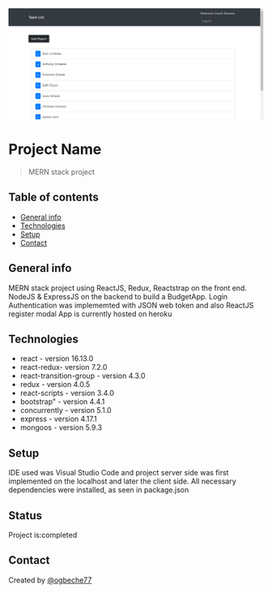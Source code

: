 <img src="img/img6.png" alt="screenshot">

# Project Name

> MERN stack project

## Table of contents

- [General info](#general-info)
- [Technologies](#technologies)
- [Setup](#setup)
- [Contact](#contact)

## General info

MERN stack project using ReactJS, Redux, Reactstrap on the front end. NodeJS & ExpressJS on the backend to build a BudgetApp. Login Authentication was implememted with JSON web token and also ReactJS register modal
App is currently hosted on heroku

## Technologies

- react - version 16.13.0
- react-redux- version 7.2.0
- react-transition-group - version 4.3.0
- redux - version 4.0.5
- react-scripts - version 3.4.0
- bootstrap" - version 4.4.1
- concurrently - version 5.1.0
- express - version 4.17.1
- mongoos - version 5.9.3

## Setup

IDE used was Visual Studio Code and project server side was first implemented on the localhost and later the client side.
All necessary dependencies were installed, as seen in package.json

## Status

Project is:completed

## Contact

Created by [@ogbeche77](https://github.com/ogbeche77)
